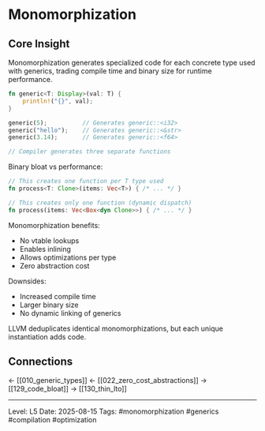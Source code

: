 # Monomorphization

## Core Insight
Monomorphization generates specialized code for each concrete type used with generics, trading compile time and binary size for runtime performance.

```rust
fn generic<T: Display>(val: T) {
    println!("{}", val);
}

generic(5);          // Generates generic::<i32>
generic("hello");    // Generates generic::<&str>
generic(3.14);       // Generates generic::<f64>

// Compiler generates three separate functions
```

Binary bloat vs performance:
```rust
// This creates one function per T type used
fn process<T: Clone>(items: Vec<T>) { /* ... */ }

// This creates only one function (dynamic dispatch)
fn process(items: Vec<Box<dyn Clone>>) { /* ... */ }
```

Monomorphization benefits:
- No vtable lookups
- Enables inlining
- Allows optimizations per type
- Zero abstraction cost

Downsides:
- Increased compile time
- Larger binary size
- No dynamic linking of generics

LLVM deduplicates identical monomorphizations, but each unique instantiation adds code.

## Connections
← [[010_generic_types]]
← [[022_zero_cost_abstractions]]
→ [[129_code_bloat]]
→ [[130_thin_lto]]

---
Level: L5
Date: 2025-08-15
Tags: #monomorphization #generics #compilation #optimization